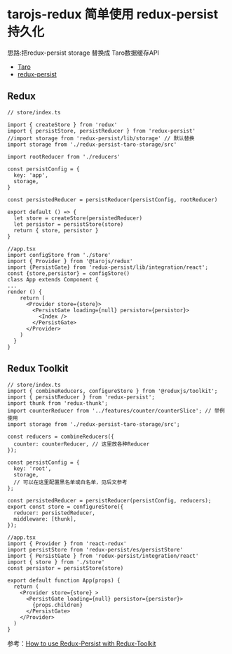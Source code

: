 # tarojs-redux 简单使用 redux-persist 持久化

思路:把redux-persist storage 替换成 Taro数据缓存API

* [Taro](https://github.com/NervJS/taro)
* [redux-persist](https://github.com/rt2zz/redux-persist)

## Redux
```
// store/index.ts

import { createStore } from 'redux'
import { persistStore, persistReducer } from 'redux-persist'
//import storage from 'redux-persist/lib/storage' // 默认替换
import storage from './redux-persist-taro-storage/src'

import rootReducer from './reducers'

const persistConfig = {
  key: 'app',
  storage,
}

const persistedReducer = persistReducer(persistConfig, rootReducer)

export default () => {
  let store = createStore(persistedReducer)
  let persistor = persistStore(store)
  return { store, persistor }
}
```

```
//app.tsx
import configStore from './store'
import { Provider } from '@tarojs/redux'
import {PersistGate} from 'redux-persist/lib/integration/react';
const {store,persistor} = configStore()
class App extends Component {
...
render () {
    return (
      <Provider store={store}>
        <PersistGate loading={null} persistor={persistor}>
          <Index />
        </PersistGate>        
      </Provider>
    )
  }
}
```

## Redux Toolkit
```
// store/index.ts
import { combineReducers, configureStore } from '@reduxjs/toolkit';
import { persistReducer } from 'redux-persist';
import thunk from 'redux-thunk';
import counterReducer from '../features/counter/counterSlice'; // 举例使用
import storage from './redux-persist-taro-storage/src';

const reducers = combineReducers({
  counter: counterReducer, // 这里放各种Reducer
});

const persistConfig = {
  key: 'root',
  storage,
  // 可以在这里配置黑名单或白名单，见后文参考
};

const persistedReducer = persistReducer(persistConfig, reducers);
export const store = configureStore({
  reducer: persistedReducer,
  middleware: [thunk],
});
```

```
//app.tsx
import { Provider } from 'react-redux'
import persistStore from 'redux-persist/es/persistStore'
import { PersistGate } from 'redux-persist/integration/react'
import { store } from './store'
const persistor = persistStore(store)

export default function App(props) {
  return (
    <Provider store={store} >
      <PersistGate loading={null} persistor={persistor}>
        {props.children}
      </PersistGate>
    </Provider>
  )
}
```

参考：[How to use Redux-Persist with Redux-Toolkit](https://edvins.io/how-to-use-redux-persist-with-redux-toolkit)
